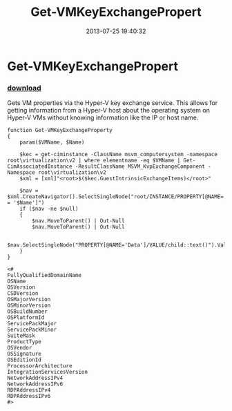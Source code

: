 ﻿---
pid:            4334
poster:         adamdriscoll
title:          Get-VMKeyExchangePropert
date:           2013-07-25 19:40:32
format:         posh
parent:         0
parent:         0

---

# Get-VMKeyExchangePropert

### [download](4334.ps1)

Gets VM properties via the Hyper-V key exchange service. This allows for getting information from a Hyper-V host about the operating system on Hyper-V VMs without knowing information like the IP or host name. 

```posh
function Get-VMKeyExchangeProperty
{
    param($VMName, $Name)

    $kec = get-ciminstance -ClassName msvm_computersystem -namespace root\virtualization\v2 | where elementname -eq $VMName | Get-CimAssociatedInstance -ResultClassName MSVM_KvpExchangeComponent -Namespace root\virtualization\v2
    $xml = [xml]"<root>$($kec.GuestIntrinsicExchangeItems)</root>"

    $nav = $xml.CreateNavigator().SelectSingleNode("root/INSTANCE/PROPERTY[@NAME='Name']/VALUE[child::text() = '$Name']")
    if ($nav -ne $null)
    {
        $nav.MoveToParent() | Out-Null
        $nav.MoveToParent() | Out-Null

        $nav.SelectSingleNode("PROPERTY[@NAME='Data']/VALUE/child::text()").Value
    }
}

<# 
FullyQualifiedDomainName
OSName
OSVersion
CSDVersion
OSMajorVersion
OSMinorVersion
OSBuildNumber
OSPlatformId
ServicePackMajor
ServicePackMinor
SuiteMask
ProductType
OSVendor
OSSignature
OSEditionId
ProcessorArchitecture
IntegrationServicesVersion
NetworkAddressIPv4
NetworkAddressIPv6
RDPAddressIPv4
RDPAddressIPv6
#>
```
